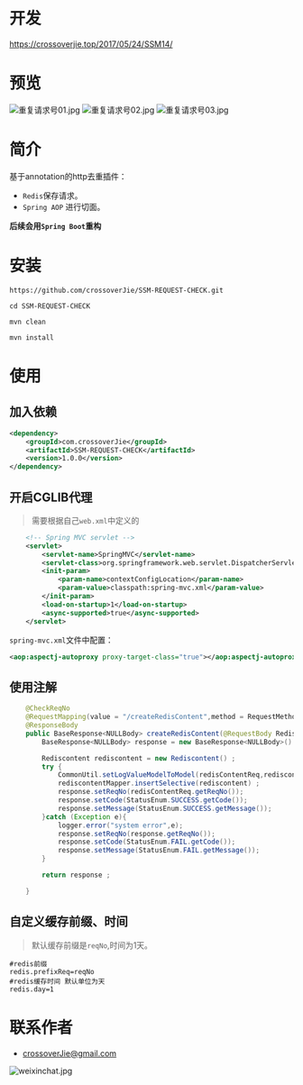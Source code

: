 # 开发
https://crossoverjie.top/2017/05/24/SSM14/

# 预览
![重复请求号01.jpg](https://ooo.0o0.ooo/2017/05/24/59245e69e35d5.jpg)
![重复请求号02.jpg](https://ooo.0o0.ooo/2017/05/24/59245e6a643ea.jpg)
![重复请求号03.jpg](https://ooo.0o0.ooo/2017/05/24/59245e6b55994.jpg)


# 简介
基于annotation的http去重插件：

- `Redis`保存请求。
- `Spring AOP` 进行切面。

**后续会用`Spring Boot`重构**

# 安装
```
https://github.com/crossoverJie/SSM-REQUEST-CHECK.git
```

```
cd SSM-REQUEST-CHECK
```

```
mvn clean
```

```
mvn install
```


# 使用

## 加入依赖

```xml
<dependency>
    <groupId>com.crossoverJie</groupId>
    <artifactId>SSM-REQUEST-CHECK</artifactId>
    <version>1.0.0</version>
</dependency>
```

## 开启CGLIB代理

> 需要根据自己`web.xml`中定义的
```xml
    <!-- Spring MVC servlet -->
    <servlet>
        <servlet-name>SpringMVC</servlet-name>
        <servlet-class>org.springframework.web.servlet.DispatcherServlet</servlet-class>
        <init-param>
            <param-name>contextConfigLocation</param-name>
            <param-value>classpath:spring-mvc.xml</param-value>
        </init-param>
        <load-on-startup>1</load-on-startup>
        <async-supported>true</async-supported>
    </servlet>
```
`spring-mvc.xml`文件中配置：


```xml
<aop:aspectj-autoproxy proxy-target-class="true"></aop:aspectj-autoproxy>
```

## 使用注解
```java
    @CheckReqNo
    @RequestMapping(value = "/createRedisContent",method = RequestMethod.POST)
    @ResponseBody
    public BaseResponse<NULLBody> createRedisContent(@RequestBody RedisContentReq redisContentReq){
        BaseResponse<NULLBody> response = new BaseResponse<NULLBody>() ;

        Rediscontent rediscontent = new Rediscontent() ;
        try {
            CommonUtil.setLogValueModelToModel(redisContentReq,rediscontent);
            rediscontentMapper.insertSelective(rediscontent) ;
            response.setReqNo(redisContentReq.getReqNo());
            response.setCode(StatusEnum.SUCCESS.getCode());
            response.setMessage(StatusEnum.SUCCESS.getMessage());
        }catch (Exception e){
            logger.error("system error",e);
            response.setReqNo(response.getReqNo());
            response.setCode(StatusEnum.FAIL.getCode());
            response.setMessage(StatusEnum.FAIL.getMessage());
        }

        return response ;

    }
```

## 自定义缓存前缀、时间
> 默认缓存前缀是`reqNo`,时间为1天。

```
#redis前缀
redis.prefixReq=reqNo
#redis缓存时间 默认单位为天
redis.day=1
```

# 联系作者
- [crossoverJie@gmail.com](mailto:crossoverJie@gmail.com)

![weixinchat.jpg](https://ooo.0o0.ooo/2017/04/25/58ff4d5fd9fa3.jpg)
